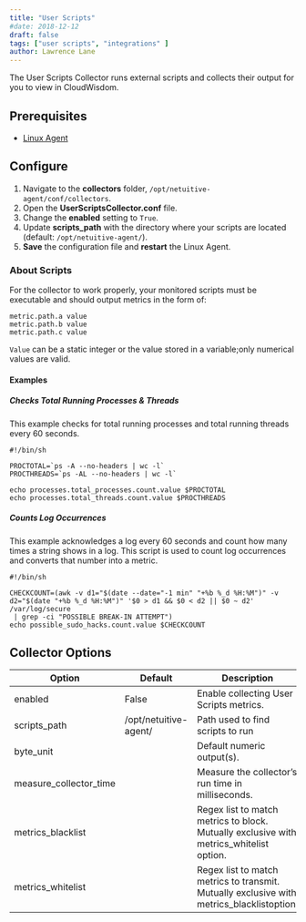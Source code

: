 ```yaml
---
title: "User Scripts"
#date: 2018-12-12
draft: false
tags: ["user scripts", "integrations" ]
author: Lawrence Lane
---
```

The User Scripts Collector runs external scripts and collects their output for you to view in CloudWisdom.

## Prerequisites
- [Linux Agent][1]


## Configure

1. Navigate to the **collectors** folder, `/opt/netuitive-agent/conf/collectors`.
2. Open the **UserScriptsCollector.conf** file.
3. Change the **enabled** setting to `True`.
4. Update **scripts_path** with the directory where your scripts are located (default: `/opt/netuitive-agent/`).
5. **Save** the configuration file and **restart** the Linux Agent.


### About Scripts

For the collector to work properly, your monitored scripts must be executable and should output metrics in the form of:
```
metric.path.a value
metric.path.b value
metric.path.c value
```
`Value` can be a static integer or the value stored in a variable;only numerical values are valid.

#### Examples

##### Checks Total Running Processes & Threads
This example checks for total running processes and total running threads every 60 seconds.

```
#!/bin/sh

PROCTOTAL=`ps -A --no-headers | wc -l`
PROCTHREADS=`ps -AL --no-headers | wc -l`

echo processes.total_processes.count.value $PROCTOTAL
echo processes.total_threads.count.value $PROCTHREADS
```

##### Counts Log Occurrences
This example acknowledges a log every 60 seconds and count how many times a string shows in a log. This script is used to count log occurrences and converts that number into a metric.

```
#!/bin/sh

CHECKCOUNT=(awk -v d1="$(date --date="-1 min" "+%b %_d %H:%M")" -v  d2="$(date "+%b %_d %H:%M")" '$0 > d1 && $0 < d2 || $0 ~ d2' /var/log/secure
 | grep -ci "POSSIBLE BREAK-IN ATTEMPT")
echo possible_sudo_hacks.count.value $CHECKCOUNT
```


## Collector Options

| Option                 | Default               | Description                                                                               |
|------------------------|-----------------------|-------------------------------------------------------------------------------------------|
| enabled                | False                 | Enable collecting User Scripts metrics.                                                   |
| scripts_path           | /opt/netuitive-agent/ | Path used to find scripts to run                                                          |
| byte_unit              |                       | Default numeric output(s).                                                                |
| measure_collector_time |                       | Measure the collector’s run time in milliseconds.                                         |
| metrics_blacklist      |                       | Regex list to match metrics to block. Mutually exclusive with metrics_whitelist option.   |
| metrics_whitelist      |                       | Regex list to match metrics to transmit. Mutually exclusive with metrics_blacklistoption. |

[1]: /integrations/agents/linux-agent
